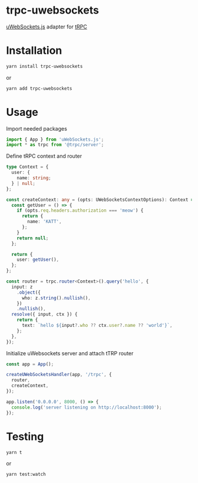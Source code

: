 # trpc-uwebsockets

[uWebSockets.js](https://github.com/uNetworking/uWebSockets.js) adapter for [tRPC](https://trpc.io/)

# Installation

```bash
yarn install trpc-uwebsockets
```

or

```bash
yarn add trpc-uwebsockets
```

# Usage

Import needed packages

```typescript
import { App } from 'uWebSockets.js';
import * as trpc from '@trpc/server';
```

Define tRPC context and router

```typescript
type Context = {
  user: {
    name: string;
  } | null;
};

const createContext: any = (opts: UWebSocketsContextOptions): Context => {
  const getUser = () => {
    if (opts.req.headers.authorization === 'meow') {
      return {
        name: 'KATT',
      };
    }
    return null;
  };

  return {
    user: getUser(),
  };
};

const router = trpc.router<Context>().query('hello', {
  input: z
    .object({
      who: z.string().nullish(),
    })
    .nullish(),
  resolve({ input, ctx }) {
    return {
      text: `hello ${input?.who ?? ctx.user?.name ?? 'world'}`,
    };
  },
});
```

Initialize uWebsockets server and attach tTRP router

```typescript
const app = App();

createUWebSocketsHandler(app, '/trpc', {
  router,
  createContext,
});

app.listen('0.0.0.0', 8000, () => {
  console.log('server listening on http://localhost:8000');
});
```

# Testing

```bash
yarn t
```

or

```bash
yarn test:watch
```
